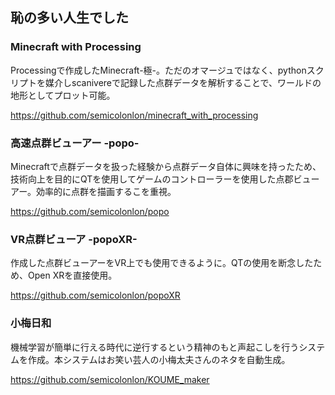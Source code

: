 ## 恥の多い人生でした

### Minecraft with Processing
Processingで作成したMinecraft-極-。ただのオマージュではなく、pythonスクリプトを媒介しscanivereで記録した点群データを解析することで、ワールドの地形としてプロット可能。

https://github.com/semicolonlon/minecraft_with_processing

### 高速点群ビューアー -popo-
Minecraftで点群データを扱った経験から点群データ自体に興味を持ったため、技術向上を目的にQTを使用してゲームのコントローラーを使用した点郡ビューアー。効率的に点群を描画するこを重視。

https://github.com/semicolonlon/popo

### VR点群ビューア -popoXR-
作成した点群ビューアーをVR上でも使用できるように。QTの使用を断念したため、Open XRを直接使用。

https://github.com/semicolonlon/popoXR

### 小梅日和
機械学習が簡単に行える時代に逆行するという精神のもと声起こしを行うシステムを作成。本システムはお笑い芸人の小梅太夫さんのネタを自動生成。

https://github.com/semicolonlon/KOUME_maker
